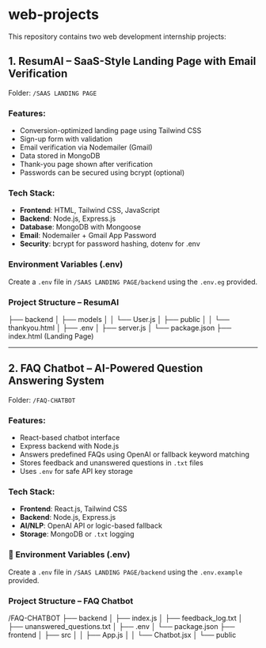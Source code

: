 # web-projects

This repository contains two web development internship projects:

## 1. ResumAI – SaaS-Style Landing Page with Email Verification

Folder: `/SAAS LANDING PAGE`

### Features:
- Conversion-optimized landing page using Tailwind CSS
- Sign-up form with validation
- Email verification via Nodemailer (Gmail)
- Data stored in MongoDB
- Thank-you page shown after verification
- Passwords can be secured using bcrypt (optional)

### Tech Stack:
- **Frontend**: HTML, Tailwind CSS, JavaScript
- **Backend**: Node.js, Express.js
- **Database**: MongoDB with Mongoose
- **Email**: Nodemailer + Gmail App Password
- **Security**: bcrypt for password hashing, dotenv for .env

### Environment Variables (.env)

Create a `.env` file in `/SAAS LANDING PAGE/backend` using the `.env.eg` provided.

### Project Structure – ResumAI

├── backend
│ ├── models
│ │ └── User.js
│ ├── public
│ │ └── thankyou.html
│ ├── .env
│ ├── server.js 
│ └── package.json
├── index.html (Landing Page)



---

## 2. FAQ Chatbot – AI-Powered Question Answering System

Folder: `/FAQ-CHATBOT`

### Features:
- React-based chatbot interface
- Express backend with Node.js
- Answers predefined FAQs using OpenAI or fallback keyword matching
- Stores feedback and unanswered questions in `.txt` files
- Uses `.env` for safe API key storage

### Tech Stack:
- **Frontend**: React.js, Tailwind CSS
- **Backend**: Node.js, Express.js
- **AI/NLP**: OpenAI API or logic-based fallback
- **Storage**: MongoDB or `.txt` logging

### 🔐 Environment Variables (.env)

Create a `.env` file in `/SAAS LANDING PAGE/backend` using the `.env.example` provided.

### Project Structure – FAQ Chatbot

/FAQ-CHATBOT
├── backend
│ ├── index.js
│ ├── feedback_log.txt
│ ├── unanswered_questions.txt
│ ├── .env
│ └── package.json
├── frontend
│ ├── src
│ │ ├── App.js
│ │ └── Chatbot.jsx
│ └── public
